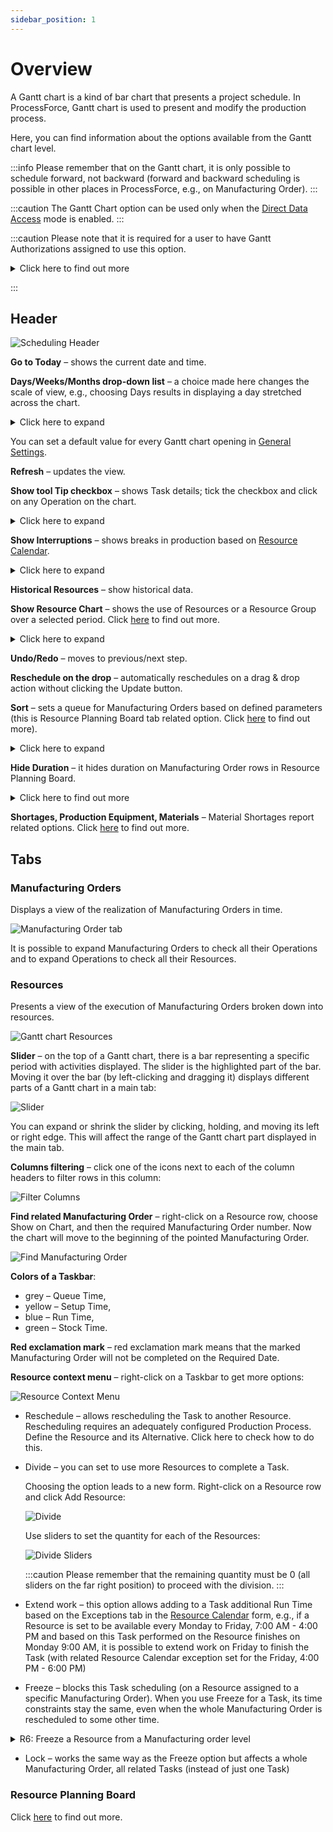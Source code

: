 ```yaml
---
sidebar_position: 1
---
```


# Overview

A Gantt chart is a kind of bar chart that presents a project schedule. In ProcessForce, Gantt chart is used to present and modify the production process.

Here, you can find information about the options available from the Gantt chart level.

:::info
    Please remember that on the Gantt chart, it is only possible to schedule forward, not backward (forward and backward scheduling is possible in other places in ProcessForce, e.g., on Manufacturing Order).
:::

:::caution
    The Gantt Chart option can be used only when the [Direct Data Access](/docs/processforce/administrator-guide/licensing/license-server/direct-access) mode is enabled.
:::

:::caution
    Please note that it is required for a user to have Gantt Authorizations assigned to use this option.
    <details>
    <summary>Click here to find out more</summary>
    <div>
    ![Gantt Chart Authorization](./media/overview/gantt-chart-authorization.webp)
     </div>
</details>

:::

## Header

![Scheduling Header](./media/overview/scheduling-header.webp)

**Go to Today** – shows the current date and time.

**Days/Weeks/Months drop-down list** – a choice made here changes the scale of view, e.g., choosing Days results in displaying a day stretched across the chart.
<details>
    <summary>Click here to expand</summary>
    <div>
    This option allows you to change the view ratio. There are three templates:

    **Template 1:**
    | Date - Beginning of the week | 21.03.22 | | | | | | | 28.03.22 | | | | | | |
    | --- | --- | --- | --- | --- | --- | --- | --- | --- | --- | --- | --- | --- | --- | --- |
    | Day Names | Monday | Tuesday | Wednesday | Thursday | Friday | Saturday | Sunday | Monday | Tuesday | Wednesday | Thursday | Friday | Saturday | Sunday |
    
    ![Template 01](./media/overview/template-01.png)

    **Template 2:**
    | Date - Beginning of the week | 21.03.22 | | | | | | | 28.03.22 | | | | | | |
    | --- | --- | --- | --- | --- | --- | --- | --- | --- | --- | --- | --- | --- | --- | --- |
    | Day Number | 21 | 22| 23 | 24 | 25 | 26 | 27 | 28 | 29 | 30 | 31 | 1 | 2 | 3 |

    ![Template 02](./media/overview/template-02.png)
    
    **Template 3:**
    | Date - Each Day | 21.03.22 | | | | | | | | | | | | | | | | | | | | | | | | 22.03.22 | | | | | | | | | | | | | | | | | | | | | | | | 
    | --- | --- | --- | --- | --- | --- | --- | --- | --- | --- | --- | --- | --- | --- | --- | --- | --- | --- | --- | --- | --- | --- | --- | --- | --- | --- | --- | --- | --- | --- | --- | --- | --- | --- | --- | --- | --- | --- | --- | --- | --- | --- | --- | --- | --- | --- | --- | --- | --- |
    | Hours | 0 | 1 | 2 | 3 | 4 | 5 | 6 | 7 | 8 | 9 | 10 | 11 | 12 | 13 | 14 | 15 | 16 | 17 | 18 | 19 | 20 | 21 | 22 | 23 | 0 | 1 | 2 | 3 | 4 | 5 | 6 | 7 | 8 | 9 | 10 | 11 | 12 | 13 | 14 | 15 | 16 | 17 | 18 | 19 | 20 | 21 | 22 | 23 |

    ![Template 03](./media/overview/template-03.png)

    The above templates can be switched based on the user's user adjustment in the Day/Week/Month option or manually by extending or cutting the scroll bar.

    **By Day/Week/Month Option**:
    ![Day Week and Month](./media/overview/day-week-month.png)

    **By Manually**:
    ![Manually](./media/overview/manually.png)
    </div>
</details>

You can set a default value for every Gantt chart opening in [General Settings](/docs/processforce/user-guide/system-initialization/general-settings/general-tab/).

**Refresh** – updates the view.

**Show tool Tip checkbox** – shows Task details; tick the checkbox and click on any Operation on the chart.
<details>
    <summary>Click here to expand</summary>
    <div>
    ![Gantt Tool Tip Checkbox](./media/overview/gantt-tool-tip.png)
    </div>
</details>

**Show Interruptions** – shows breaks in production based on [Resource Calendar](/docs/processforce/user-guide/scheduling/resource-calendar/).
<details>
    <summary>Click here to expand</summary>
    <div>
    ![Show Interruptions](./media/overview/show-interruptions.jpg)
    </div>
</details>

**Historical Resources** – show historical data.

**Show Resource Chart** – shows the use of Resources or a Resource Group over a selected period. Click [here](/docs/processforce/user-guide/scheduling/gantt-chart/show-resources-chart/) to find out more.
<details>
    <summary>Click here to expand</summary>
    <div>
    ![Show Resource Chart](./media/overview/Sort.jpg)
    </div>
</details>

**Undo/Redo** – moves to previous/next step.

**Reschedule on the drop** – automatically reschedules on a drag & drop action without clicking the Update button.

**Sort** – sets a queue for Manufacturing Orders based on defined parameters (this is Resource Planning Board tab related option. Click [here](/docs/processforce/user-guide/scheduling/gantt-chart/resource-planning-board/) to find out more).
<details>
    <summary>Click here to expand</summary>
    <div>
    ![Sort](./media/overview/Sort.jpg)
    </div>
</details>

**Hide Duration** – it hides duration on Manufacturing Order rows in Resource Planning Board.
<details>
    <summary>Click here to find out more</summary>
    <div>
    ![Hide Duration](./media/overview/hide-duration.png)
    </div>
</details>

**Shortages, Production Equipment, Materials** – Material Shortages report related options. Click [here](/docs/processforce/user-guide/scheduling/gantt-chart/material-shortage/) to find out more.

## Tabs

### Manufacturing Orders

Displays a view of the realization of Manufacturing Orders in time.

![Manufacturing Order tab](./media/overview/manufacturing-order-tab.webp)

It is possible to expand Manufacturing Orders to check all their Operations and to expand Operations to check all their Resources.

### Resources

Presents a view of the execution of Manufacturing Orders broken down into resources.

![Gantt chart Resources](./media/overview/gantt-chart-resources.webp)

**Slider** – on the top of a Gantt chart, there is a bar representing a specific period with activities displayed. The slider is the highlighted part of the bar. Moving it over the bar (by left-clicking and dragging it) displays different parts of a Gantt chart in a main tab:

![Slider](./media/overview/slider.webp)

You can expand or shrink the slider by clicking, holding, and moving its left or right edge. This will affect the range of the Gantt chart part displayed in the main tab.

**Columns filtering** – click one of the icons next to each of the column headers to filter rows in this column:

![Filter Columns](./media/overview/filter-columns.webp)

**Find related Manufacturing Order** – right-click on a Resource row, choose Show on Chart, and then the required Manufacturing Order number. Now the chart will move to the beginning of the pointed Manufacturing Order.

![Find Manufacturing Order](./media/overview/find-manufacturing-order.webp)

**Colors of a Taskbar**:

- grey – Queue Time,
- yellow – Setup Time,
- blue – Run Time,
- green – Stock Time.

**Red exclamation mark** – red exclamation mark means that the marked Manufacturing Order will not be completed on the Required Date.

**Resource context menu** – right-click on a Taskbar to get more options:

![Resource Context Menu](./media/overview/resource-context-menu-2.webp)

- Reschedule – allows rescheduling the Task to another Resource. Rescheduling requires an adequately configured Production Process. Define the Resource and its Alternative. Click here to check how to do this.

- Divide – you can set to use more Resources to complete a Task.

    Choosing the option leads to a new form. Right-click on a Resource row and click Add Resource:

    ![Divide](./media/overview/divide-add-resource.webp)

    Use sliders to set the quantity for each of the Resources:

    ![Divide Sliders](./media/overview/divide-sliders.webp)

    :::caution
        Please remember that the remaining quantity must be 0 (all sliders on the far right position) to proceed with the division.
    :::

- Extend work – this option allows adding to a Task additional Run Time based on the Exceptions tab in the [Resource Calendar](/docs/processforce/user-guide/scheduling/resource-calendar/) form, e.g., if a Resource is set to be available every Monday to Friday, 7:00 AM - 4:00 PM and based on this Task performed on the Resource finishes on Monday 9:00 AM, it is possible to extend work on Friday to finish the Task (with related Resource Calendar exception set for the Friday, 4:00 PM - 6:00 PM)

- Freeze – blocks this Task scheduling (on a Resource assigned to a specific Manufacturing Order). When you use Freeze for a Task, its time constraints stay the same, even when the whole Manufacturing Order is rescheduled to some other time.

<details>
<summary>R6: Freeze a Resource from a Manufacturing order level</summary>
<div>
:::info
Since ProcessForce 10.0 R6 version, it is possible to freeze a specific Resource from the Manufacturing Order level
:::

:::info Path
Production → Manufacturing Order → Manufacturing Order
:::

![Manufacturing Order](./media/overview/manufacturing-order-freeze.png)
</div>
</details>

- Lock – works the same way as the Freeze option but affects a whole Manufacturing Order, all related Tasks (instead of just one Task)

### Resource Planning Board

Click [here](/docs/processforce/user-guide/scheduling/gantt-chart/resource-planning-board/) to find out more.

